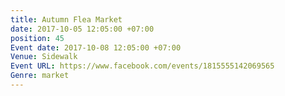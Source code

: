```yaml
---
title: Autumn Flea Market
date: 2017-10-05 12:05:00 +07:00
position: 45
Event date: 2017-10-08 12:05:00 +07:00
Venue: Sidewalk
Event URL: https://www.facebook.com/events/1815555142069565
Genre: market
---
```


